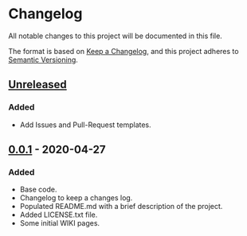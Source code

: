 # Changelog
All notable changes to this project will be documented in this file.

The format is based on [Keep a Changelog](https://keepachangelog.com/en/1.0.0/),
and this project adheres to [Semantic Versioning](https://semver.org/spec/v2.0.0.html).

## [Unreleased]

### Added

- Add Issues and Pull-Request templates.

## [0.0.1] - 2020-04-27

### Added

- Base code.
- Changelog to keep a changes log.
- Populated README.md with a brief description of the project.
- Added LICENSE.txt file.
- Some initial WIKI pages.

[Unreleased]: https://github.com/jorgechp/etsiit_bot/compare/v0.0.1...HEAD
[0.0.1]: https://github.com/jorgechp/etsiit_bot/releases/tag/v0.0.1

